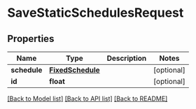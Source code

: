 # SaveStaticSchedulesRequest

## Properties
Name | Type | Description | Notes
------------ | ------------- | ------------- | -------------
**schedule** | [**FixedSchedule**](FixedSchedule.md) |  | [optional] 
**id** | **float** |  | [optional] 

[[Back to Model list]](../README.md#documentation-for-models) [[Back to API list]](../README.md#documentation-for-api-endpoints) [[Back to README]](../README.md)

